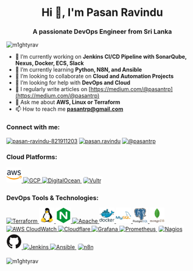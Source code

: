 <h1 align="center">Hi 👋, I'm Pasan Ravindu</h1>
<h3 align="center">A passionate DevOps Engineer from Sri Lanka</h3>

<p align="left"> <img src="https://komarev.com/ghpvc/?username=m1ghtyrav&label=Profile%20views&color=0e75b6&style=flat" alt="m1ghtyrav" /> </p>

- 🔭 I’m currently working on **Jenkins CI/CD Pipeline with SonarQube, Nexus, Docker, ECS, Slack**
- 🌱 I’m currently learning **Python, N8N, and Ansible**
- 👯 I’m looking to collaborate on **Cloud and Automation Projects**
- 🤝 I’m looking for help with **DevOps and Cloud**
- 📝 I regularly write articles on [https://medium.com/@pasantrp](https://medium.com/@pasantrp)
- 💬 Ask me about **AWS, Linux or Terraform**
- 📫 How to reach me **pasantrp@gmail.com**

<h3 align="left">Connect with me:</h3>
<p align="left">
<a href="https://linkedin.com/in/pasan-ravindu-821911203" target="blank"><img align="center" src="https://raw.githubusercontent.com/rahuldkjain/github-profile-readme-generator/master/src/images/icons/Social/linked-in-alt.svg" alt="pasan-ravindu-821911203" height="30" width="40" /></a>
<a href="https://fb.com/pasan.ravindu" target="blank"><img align="center" src="https://raw.githubusercontent.com/rahuldkjain/github-profile-readme-generator/master/src/images/icons/Social/facebook.svg" alt="pasan.ravindu" height="30" width="40" /></a>
<a href="https://medium.com/@pasantrp" target="blank"><img align="center" src="https://raw.githubusercontent.com/rahuldkjain/github-profile-readme-generator/master/src/images/icons/Social/medium.svg" alt="@pasantrp" height="30" width="40" /></a>
</p>

<h3 align="left">Cloud Platforms:</h3>
<p align="left">
  <a href="https://aws.amazon.com/" target="_blank" rel="noreferrer">
    <img src="https://raw.githubusercontent.com/devicons/devicon/master/icons/amazonwebservices/amazonwebservices-original-wordmark.svg" alt="AWS" width="40" height="40"/>
  </a>
  <a href="https://cloud.google.com" target="_blank" rel="noreferrer">
    <img src="https://www.vectorlogo.zone/logos/google_cloud/google_cloud-icon.svg" alt="GCP" width="40" height="40"/>
  </a>
  <a href="https://www.digitalocean.com/" target="_blank" rel="noreferrer">
    <img src="https://www.vectorlogo.zone/logos/digitalocean/digitalocean-icon.svg" alt="DigitalOcean" width="40" height="40"/>
  </a>
  <a href="https://www.vultr.com/" target="_blank" rel="noreferrer">
    <img src="https://seeklogo.com/images/V/vultr-logo-DA1A57E5F1-seeklogo.com.png" alt="Vultr" width="40" height="40" style="background:#fff; padding:4px; border-radius:8px;"/>
  </a>
</p>

<h3 align="left">DevOps Tools & Technologies:</h3>
<p align="left">
  <!-- IaC -->
  <a href="https://www.terraform.io/" target="_blank" rel="noreferrer">
    <img src="https://www.vectorlogo.zone/logos/terraformio/terraformio-icon.svg" alt="Terraform" width="40" height="40"/>
  </a>

  <!-- Linux -->
  <a href="https://www.linux.org/" target="_blank" rel="noreferrer">
    <img src="https://raw.githubusercontent.com/devicons/devicon/master/icons/linux/linux-original.svg" alt="Linux" width="40" height="40"/>
  </a>

  <!-- Servers -->
  <a href="https://www.nginx.com" target="_blank" rel="noreferrer">
    <img src="https://raw.githubusercontent.com/devicons/devicon/master/icons/nginx/nginx-original.svg" alt="Nginx" width="40" height="40"/>
  </a>
  <a href="https://httpd.apache.org/" target="_blank" rel="noreferrer">
    <img src="https://www.vectorlogo.zone/logos/apache/apache-icon.svg" alt="Apache" width="40" height="40"/>
  </a>

  <!-- Containers -->
  <a href="https://www.docker.com/" target="_blank" rel="noreferrer">
    <img src="https://raw.githubusercontent.com/devicons/devicon/master/icons/docker/docker-original-wordmark.svg" alt="Docker" width="40" height="40"/>
  </a>

  <!-- Databases -->
  <a href="https://www.mysql.com/" target="_blank" rel="noreferrer">
    <img src="https://raw.githubusercontent.com/devicons/devicon/master/icons/mysql/mysql-original-wordmark.svg" alt="MySQL" width="40" height="40"/>
  </a>
  <a href="https://www.postgresql.org" target="_blank" rel="noreferrer">
    <img src="https://raw.githubusercontent.com/devicons/devicon/master/icons/postgresql/postgresql-original-wordmark.svg" alt="PostgreSQL" width="40" height="40"/>
  </a>
  <a href="https://www.mongodb.com/" target="_blank" rel="noreferrer">
    <img src="https://raw.githubusercontent.com/devicons/devicon/master/icons/mongodb/mongodb-original-wordmark.svg" alt="MongoDB" width="40" height="40"/>
  </a>

  <!-- Monitoring -->
  <a href="https://aws.amazon.com/cloudwatch/" target="_blank" rel="noreferrer">
    <img src="https://www.vectorlogo.zone/logos/amazon_cloudwatch/amazon_cloudwatch-icon.svg" alt="AWS CloudWatch" width="40" height="40"/>
  </a>
  <a href="https://www.cloudflare.com/" target="_blank" rel="noreferrer">
    <img src="https://www.vectorlogo.zone/logos/cloudflare/cloudflare-icon.svg" alt="Cloudflare" width="40" height="40"/>
  </a>
  <a href="https://grafana.com" target="_blank" rel="noreferrer">
    <img src="https://www.vectorlogo.zone/logos/grafana/grafana-icon.svg" alt="Grafana" width="40" height="40"/>
  </a>
  <a href="https://prometheus.io/" target="_blank" rel="noreferrer">
    <img src="https://www.vectorlogo.zone/logos/prometheusio/prometheusio-icon.svg" alt="Prometheus" width="40" height="40"/>
  </a>
  <a href="https://www.nagios.org/" target="_blank" rel="noreferrer">
    <img src="https://www.vectorlogo.zone/logos/nagios/nagios-icon.svg" alt="Nagios" width="40" height="40" style="background:#fff; padding:4px; border-radius:8px;"/>
  </a>

  <!-- CI/CD -->
  <a href="https://docs.github.com/en/actions" target="_blank" rel="noreferrer">
    <img src="https://raw.githubusercontent.com/devicons/devicon/master/icons/github/github-original.svg" alt="GitHub Workflows" width="40" height="40"/>
  </a>
  <a href="https://www.jenkins.io" target="_blank" rel="noreferrer">
    <img src="https://www.vectorlogo.zone/logos/jenkins/jenkins-icon.svg" alt="Jenkins" width="40" height="40"/>
  </a>

  <!-- Automation -->
  <a href="https://www.ansible.com/" target="_blank" rel="noreferrer">
    <img src="https://www.vectorlogo.zone/logos/ansible/ansible-icon.svg" alt="Ansible" width="40" height="40"/>
  </a>
  <a href="https://n8n.io/" target="_blank" rel="noreferrer">
    <img src="https://avatars.githubusercontent.com/u/45487711?s=200&v=4" alt="n8n" width="40" height="40" style="background:#fff; padding:4px; border-radius:8px;"/>
  </a>
</p>

<p><img align="center" src="https://github-readme-stats.vercel.app/api/top-langs?username=m1ghtyrav&show_icons=true&locale=en&layout=compact" alt="m1ghtyrav" /></p>
